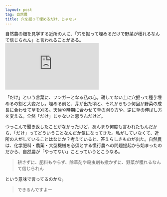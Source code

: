 ```yaml
---
layout: post
tag: 自然農
title: 穴を掘って埋めるだけ、じゃない
---
```

自然農の畑を見学する近所の人に、「穴を掘って埋めるだけで野菜が穫れるなんて信じられん」と言われることがある。
![](https://kobapan.com/p/i.php?/galleries/sizen-nou/9577574118_f84030c547-me.jpg)

「だけ」という言葉に、フンガーとなる私の心。耕してない土に穴掘って種芋埋めるの割と大変だし。埋める前と、芽が出た頃と、それからもう何回か野菜の成長に合わせて草を刈る。天候や時期に合わせて草の刈り方や、逆に草の伸ばし方を変える。全然「だけ」じゃないと思うんだけど。

つっこんで聞き返したことがなかったけど、あんまり何度も言われたもんだから、「だけ」ってどういうことなんだか気になってきた。私がしていなくて、近所の人がしていることはなにか？考えていると、答えらしきものが出た。自然農は、化学肥料・農薬・大型機械を必須とする慣行農への問題提起から始まったのだから、自然農が「やってない」ことっていうとこうなる。

> 耕さずに、肥料もやらず、除草剤や殺虫剤も撒かずに、野菜が穫れるなんて信じられん

という意味で言ってるのかな。

> できるんですよー

